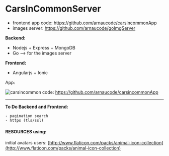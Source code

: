 # CarsInCommonServer

- frontend app code: https://github.com/arnaucode/carsincommonApp
- images server: https://github.com/arnaucode/goImgServer

**Backend:**

- Nodejs + Express + MongoDB
- Go --> for the images server

**Frontend:**

- Angularjs + Ionic



App:

![carsincommon](https://raw.githubusercontent.com/arnaucode/carsincommonApp/master/carsincommon.png "carsincommon")
code: https://github.com/arnaucode/carsincommonApp

--------------------


**To Do Backend and Frontend:**
```
- pagination search
- https (tls/ssl)
```


#### RESOURCES using:

initial avatars users: [http://www.flaticon.com/packs/animal-icon-collection](http://www.flaticon.com/packs/animal-icon-collection)
